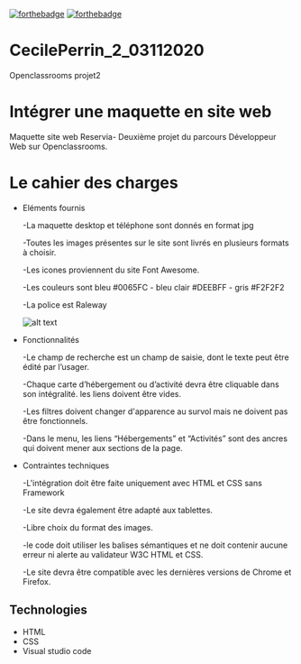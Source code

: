 [![forthebadge](https://forthebadge.com/images/badges/uses-html.svg)](https://forthebadge.com)
[![forthebadge](https://forthebadge.com/images/badges/uses-css.svg)](https://forthebadge.com)

# CecilePerrin_2_03112020

Openclassrooms projet2

# Intégrer une maquette en site web
Maquette site web Reservia- Deuxième projet du parcours Développeur Web sur Openclassrooms.


# Le cahier des charges
   
  - Eléments fournis 
  
     -La maquette desktop et téléphone sont donnés en format jpg

     -Toutes les images présentes sur le site sont livrés en plusieurs formats à choisir.

     -Les icones proviennent du site Font Awesome.

     -Les couleurs sont  bleu #0065FC - bleu clair #DEEBFF - gris #F2F2F2

     -La police est Raleway
     
     
     
     ![alt text](https://user.oc-static.com/upload/2020/08/24/1598262857804_Maquette%20reservia-min.png)

  - Fonctionnalités
  
     -Le champ de recherche est un champ de saisie, dont le texte peut être édité par l’usager. 
     
     -Chaque carte d’hébergement ou d’activité devra être cliquable dans son intégralité. les liens doivent être vides.
     
     -Les filtres doivent changer d'apparence au survol mais ne doivent pas être fonctionnels.
     
     -Dans le menu, les liens “Hébergements” et “Activités” sont des ancres qui doivent mener aux sections de la page.

  - Contraintes techniques
  
     -L'intégration doit être faite uniquement avec HTML et CSS sans Framework
     
     -Le site devra également être adapté aux tablettes.
     
     -Libre choix du format des images.
     
     -le code doit utiliser les balises sémantiques et ne doit contenir aucune erreur ni alerte au validateur W3C HTML et CSS.
     
     -Le site devra être compatible avec les dernières versions de Chrome et Firefox.

  

## Technologies
- HTML
- CSS 
- Visual studio code

